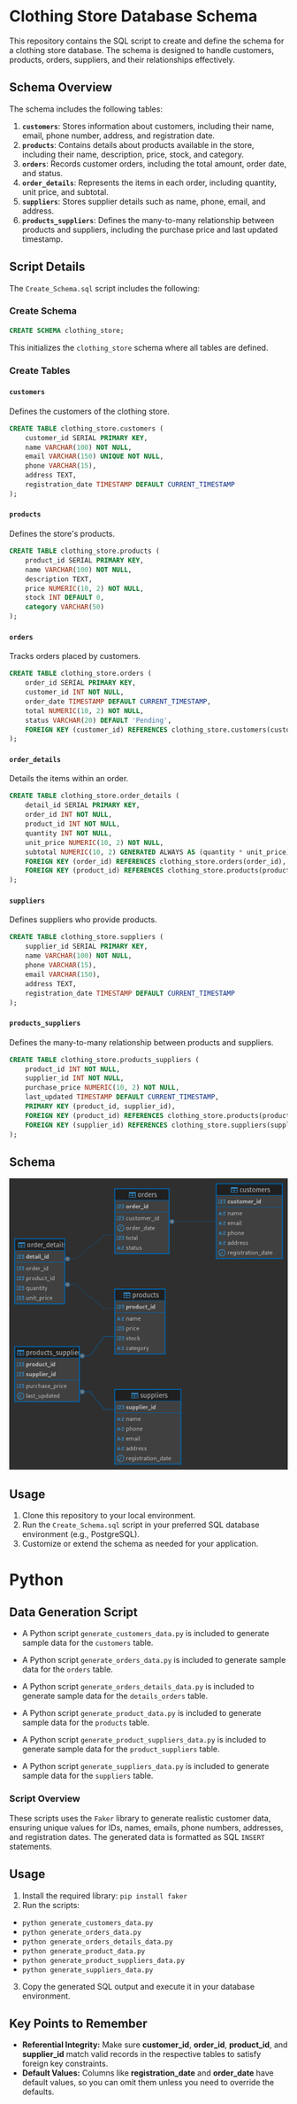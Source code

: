 # Clothing Store Database Schema

This repository contains the SQL script to create and define the schema for a clothing store database. The schema is designed to handle customers, products, orders, suppliers, and their relationships effectively.

## Schema Overview

The schema includes the following tables:

1. **`customers`**: Stores information about customers, including their name, email, phone number, address, and registration date.
2. **`products`**: Contains details about products available in the store, including their name, description, price, stock, and category.
3. **`orders`**: Records customer orders, including the total amount, order date, and status.
4. **`order_details`**: Represents the items in each order, including quantity, unit price, and subtotal.
5. **`suppliers`**: Stores supplier details such as name, phone, email, and address.
6. **`products_suppliers`**: Defines the many-to-many relationship between products and suppliers, including the purchase price and last updated timestamp.

## Script Details

The `Create_Schema.sql` script includes the following:

### Create Schema
```sql
CREATE SCHEMA clothing_store;
```
This initializes the `clothing_store` schema where all tables are defined.

### Create Tables

#### `customers`
Defines the customers of the clothing store.
```sql
CREATE TABLE clothing_store.customers (
    customer_id SERIAL PRIMARY KEY,
    name VARCHAR(100) NOT NULL,
    email VARCHAR(150) UNIQUE NOT NULL,
    phone VARCHAR(15),
    address TEXT,
    registration_date TIMESTAMP DEFAULT CURRENT_TIMESTAMP
);
```

#### `products`
Defines the store's products.
```sql
CREATE TABLE clothing_store.products (
    product_id SERIAL PRIMARY KEY,
    name VARCHAR(100) NOT NULL,
    description TEXT,
    price NUMERIC(10, 2) NOT NULL,
    stock INT DEFAULT 0,
    category VARCHAR(50)
);
```

#### `orders`
Tracks orders placed by customers.
```sql
CREATE TABLE clothing_store.orders (
    order_id SERIAL PRIMARY KEY,
    customer_id INT NOT NULL,
    order_date TIMESTAMP DEFAULT CURRENT_TIMESTAMP,
    total NUMERIC(10, 2) NOT NULL,
    status VARCHAR(20) DEFAULT 'Pending',
    FOREIGN KEY (customer_id) REFERENCES clothing_store.customers(customer_id)
);
```

#### `order_details`
Details the items within an order.
```sql
CREATE TABLE clothing_store.order_details (
    detail_id SERIAL PRIMARY KEY,
    order_id INT NOT NULL,
    product_id INT NOT NULL,
    quantity INT NOT NULL,
    unit_price NUMERIC(10, 2) NOT NULL,
    subtotal NUMERIC(10, 2) GENERATED ALWAYS AS (quantity * unit_price) STORED,
    FOREIGN KEY (order_id) REFERENCES clothing_store.orders(order_id),
    FOREIGN KEY (product_id) REFERENCES clothing_store.products(product_id)
);
```

#### `suppliers`
Defines suppliers who provide products.
```sql
CREATE TABLE clothing_store.suppliers (
    supplier_id SERIAL PRIMARY KEY,
    name VARCHAR(100) NOT NULL,
    phone VARCHAR(15),
    email VARCHAR(150),
    address TEXT,
    registration_date TIMESTAMP DEFAULT CURRENT_TIMESTAMP
);
```

#### `products_suppliers`
Defines the many-to-many relationship between products and suppliers.
```sql
CREATE TABLE clothing_store.products_suppliers (
    product_id INT NOT NULL,
    supplier_id INT NOT NULL,
    purchase_price NUMERIC(10, 2) NOT NULL,
    last_updated TIMESTAMP DEFAULT CURRENT_TIMESTAMP,
    PRIMARY KEY (product_id, supplier_id),
    FOREIGN KEY (product_id) REFERENCES clothing_store.products(product_id),
    FOREIGN KEY (supplier_id) REFERENCES clothing_store.suppliers(supplier_id)
);
```
## Schema

![Clothing Store 1](./images/pic3.png)

## Usage

1. Clone this repository to your local environment.
2. Run the `Create_Schema.sql` script in your preferred SQL database environment (e.g., PostgreSQL).
3. Customize or extend the schema as needed for your application.

# Python

## Data Generation Script

- A Python script `generate_customers_data.py` is included to generate sample data for the `customers` table.

- A Python script `generate_orders_data.py` is included to generate sample data for the `orders` table.

- A Python script `generate_orders_details_data.py` is included to generate sample data for the `details_orders` table.

- A Python script `generate_product_data.py` is included to generate sample data for the `products` table.

- A Python script `generate_product_suppliers_data.py` is included to generate sample data for the `product_suppliers` table.

- A Python script `generate_suppliers_data.py` is included to generate sample data for the `suppliers` table.

### Script Overview

These scripts uses the `Faker` library to generate realistic customer data, ensuring unique values for IDs, names, emails, phone numbers, addresses, and registration dates. The generated data is formatted as SQL `INSERT` statements.

## Usage

1. Install the required library: `pip install faker`
2. Run the scripts: 
- `python generate_customers_data.py`
- `python generate_orders_data.py`
- `python generate_orders_details_data.py`
- `python generate_product_data.py`
- `python generate_product_suppliers_data.py`
- `python generate_suppliers_data.py`
3. Copy the generated SQL output and execute it in your database environment.

## Key Points to Remember
- **Referential Integrity:** Make sure **customer_id**, **order_id**, **product_id**, and **supplier_id** match valid records in the respective tables to satisfy foreign key constraints.
- **Default Values:** Columns like **registration_date** and **order_date** have default values, so you can omit them unless you need to override the defaults.